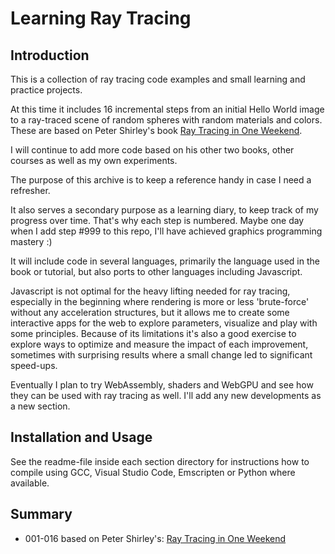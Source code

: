 # Learning Ray Tracing

## Introduction

This is a collection of ray tracing code examples and small learning and practice projects.

At this time it includes 16 incremental steps from an initial Hello World image to a ray-traced 
scene of random spheres with random materials and colors. These are based on Peter Shirley's book
[Ray Tracing in One Weekend](https://raytracing.github.io/).

I will continue to add more code based on his other two books, other courses as well as my own 
experiments.

The purpose of this archive is to keep a reference handy in case I need a refresher. 

It also serves a secondary purpose as a learning diary, to keep track of my progress over time. 
That's why each step is numbered. Maybe one day when I add step #999 to this repo, I'll have 
achieved graphics programming mastery :)

It will include code in several languages, primarily the language used in the book or tutorial, but 
also ports to other languages including Javascript. 

Javascript is not optimal for the heavy lifting needed for ray tracing, especially in the beginning 
where rendering is more or less 'brute-force' without any acceleration structures, but it allows me 
to create some interactive apps for the web to explore parameters, visualize and play with some 
principles. Because of its limitations it's also a good exercise to explore ways to optimize and 
measure the impact of each improvement, sometimes with surprising results where a small change led
to significant speed-ups.

Eventually I plan to try WebAssembly, shaders and WebGPU and see how they can be used with ray 
tracing as well. I'll add any new developments as a new section.

## Installation and Usage

See the readme-file inside each section directory for instructions how to compile using GCC, Visual
Studio Code, Emscripten or Python where available.

## Summary

  - 001-016 based on Peter Shirley's: [Ray Tracing in One Weekend](https://raytracing.github.io/books/RayTracingInOneWeekend.html)


